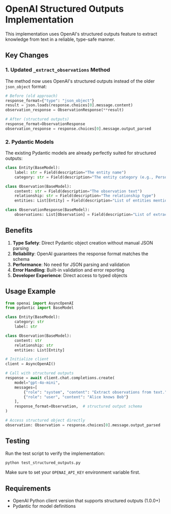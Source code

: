 # OpenAI Structured Outputs Implementation

This implementation uses OpenAI's structured outputs feature to extract knowledge from text in a reliable, type-safe manner.

## Key Changes

### 1. Updated `_extract_observations` Method

The method now uses OpenAI's structured outputs instead of the older `json_object` format:

```python
# Before (old approach)
response_format={"type": "json_object"}
result = json.loads(response.choices[0].message.content)
observation_response = ObservationResponse(**result)

# After (structured outputs)
response_format=ObservationResponse
observation_response = response.choices[0].message.output_parsed
```

### 2. Pydantic Models

The existing Pydantic models are already perfectly suited for structured outputs:

```python
class Entity(BaseModel):
    label: str = Field(description="The entity name")
    category: str = Field(description="The entity category (e.g., Person, Organization, Concept)")

class Observation(BaseModel):
    content: str = Field(description="The observation text")
    relationship: str = Field(description="The relationship type")
    entities: List[Entity] = Field(description="List of entities mentioned in the observation")

class ObservationResponse(BaseModel):
    observations: List[Observation] = Field(description="List of extracted observations")
```

## Benefits

1. **Type Safety**: Direct Pydantic object creation without manual JSON parsing
2. **Reliability**: OpenAI guarantees the response format matches the schema
3. **Performance**: No need for JSON parsing and validation
4. **Error Handling**: Built-in validation and error reporting
5. **Developer Experience**: Direct access to typed objects

## Usage Example

```python
from openai import AsyncOpenAI
from pydantic import BaseModel

class Entity(BaseModel):
    category: str
    label: str

class Observation(BaseModel):
    content: str
    relationship: str
    entities: List[Entity]

# Initialize client
client = AsyncOpenAI()

# Call with structured outputs
response = await client.chat.completions.create(
    model="gpt-4o-mini",
    messages=[
        {"role": "system", "content": "Extract observations from text."},
        {"role": "user", "content": "Alice knows Bob"}
    ],
    response_format=Observation,  # structured output schema
)

# Access structured object directly
observation: Observation = response.choices[0].message.output_parsed
```

## Testing

Run the test script to verify the implementation:

```bash
python test_structured_outputs.py
```

Make sure to set your `OPENAI_API_KEY` environment variable first.

## Requirements

- OpenAI Python client version that supports structured outputs (1.0.0+)
- Pydantic for model definitions

